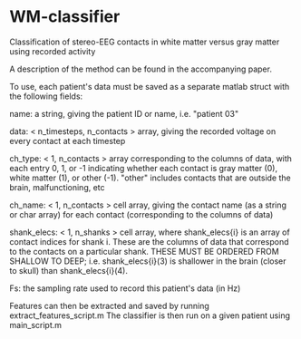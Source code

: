 # WM-classifier
Classification of stereo-EEG contacts in white matter versus gray matter using recorded activity

A description of the method can be found in the accompanying paper.

To use, each patient's data must be saved as a separate matlab struct with the following fields:

name: a string, giving the patient ID or name, i.e. "patient 03"

data:  < n_timesteps, n_contacts >  array, giving the recorded voltage on
every contact at each timestep

ch_type:  < 1, n_contacts > array corresponding to the columns of data,
with each entry 0, 1, or -1 indicating whether each contact is 
gray matter (0), white matter (1), or other (-1).
"other" includes contacts that are outside the brain, malfunctioning, etc

ch_name:  < 1, n_contacts > cell array, giving the contact name (as a string or char array)
for each contact (corresponding to the columns of data)

shank_elecs:  < 1, n_shanks > cell array, where shank_elecs{i} is an array
of contact indices for shank i. These are the columns of data that correspond
to the contacts on a particular shank. THESE MUST BE ORDERED FROM SHALLOW
TO DEEP; i.e. shank_elecs{i}(3) is shallower in the brain (closer to
skull) than shank_elecs{i}(4).

Fs:  the sampling rate used to record this patient's data (in Hz)


Features can then be extracted and saved by running extract_features_script.m
The classifier is then run on a given patient using main_script.m
